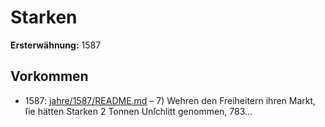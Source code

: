 # Starken

**Ersterwähnung:** 1587

## Vorkommen
- 1587: [jahre/1587/README.md](../jahre/1587/README.md) – 7) Wehren den Freiheitern ihren Markt, ſie hätten
Starken 2 Tonnen Unſchlitt genommen, 783...
